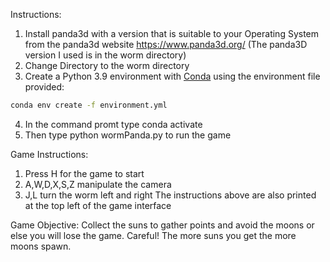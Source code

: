 Instructions:

1. Install panda3d with a version that is suitable to your Operating System from the panda3d website https://www.panda3d.org/
(The panda3D version I used is in the worm directory)
2. Change Directory to the worm directory
3. Create a Python 3.9 environment with [Conda](https://conda.io/docs/) using the environment file provided:

```bash
conda env create -f environment.yml
```
4. In the command promt type conda activate <name of the virtual environment created>
5. Then type python wormPanda.py to run the game

Game Instructions:
1. Press H for the game to start
2. A,W,D,X,S,Z manipulate the camera
3. J,L turn the worm left and right 
The instructions above are also printed at the top left of the game interface

Game Objective:
Collect the suns to gather points and avoid the moons or else you will lose the game. Careful! The more suns you get the more moons spawn.

